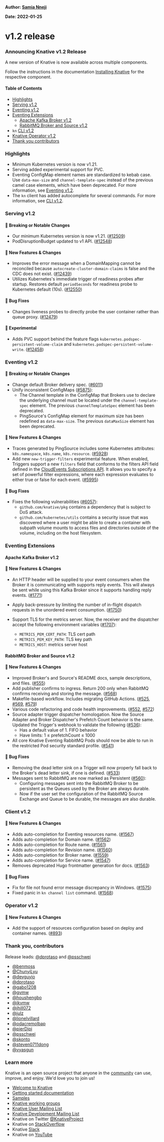 **Author: [Samia Nneji](https://github.com/snneji)**

**Date: 2022-01-25**

# v1.2 release
### Announcing Knative v1.2 Release

A new version of Knative is now available across multiple components.

Follow the instructions in the documentation
[Installing Knative](https://knative.dev/docs/install/) for the respective component.

#### Table of Contents
- [Highlights](#highlights)
- [Serving v1.2](#serving-v12)
- [Eventing v1.2](#eventing-v12)
- [Eventing Extensions](#eventing-extensions)
    - [Apache Kafka Broker v1.2](#apache-kafka-broker-v12)
    - [RabbitMQ Broker and Source v1.2](#rabbitmq-broker-and-source-v12)
- `kn` [CLI v1.2](#client-v12)
- [Knative Operator v1.2](#operator-v12)
- [Thank you contributors](#thank-you-contributors)


### Highlights

- Minimum Kubernetes version is now v1.21.
- Serving added experimental support for PVC.
- Eventing ConfigMap element names are standardized to kebab case.
Use `data-max-size` and `channel-template-spec` instead of the previous camel case
elements, which have been deprecated.
For more information, see [Eventing v1.2](#eventing-v12).
- The `kn` client has added autocomplete for several commands. For more information, see [CLI v1.2](#client-v12).


### Serving v1.2

<!-- Original notes are here: https://github.com/knative/serving/releases/tag/knative-v1.2.0 -->

#### 🚨 Breaking or Notable Changes

- Our minimum Kubernetes version is now v1.21. ([#12509](https://github.com/knative/serving/pull/12509))
- PodDisruptionBudget updated to v1 API. ([#12548](https://github.com/knative/serving/pull/12548))

#### 💫 New Features & Changes

- Improves the error message when a DomainMapping cannot be reconciled because `autocreate-cluster-domain-claims` is false and the CDC does not exist. ([#12439](https://github.com/knative/serving/pull/12439))
- Utilizes Kubernetes's immediate trigger of readiness probes after startup. Restores default `periodSeconds` for readiness probe to Kubernetes default (10s). ([#12550](https://github.com/knative/serving/pull/12550))

#### 🐞 Bug Fixes

- Changes liveness probes to directly probe the user container rather than queue proxy. ([#12479](https://github.com/knative/serving/pull/12479))

#### 🧪 Experimental

- Adds PVC support behind the feature flags `kubernetes.podspec-persistent-volume-claim` and `kubernetes.podspec-persistent-volume-write`. ([#12458](https://github.com/knative/serving/pull/12458))


### Eventing v1.2

<!-- Original notes are here: https://github.com/knative/eventing/releases/tag/knative-v1.2.0 -->

#### 🚨 Breaking or Notable Changes

- Change default Broker delivery spec. ([#6011](https://github.com/knative/eventing/pull/6011))
- Unify inconsistent ConfigMaps ([#5875](https://github.com/knative/eventing/pull/5875)):
    - The Channel template in the ConfigMap that Brokers use to declare the underlying channel must be located under the `channel-template-spec` element. The previous `channelTemplateSpec` element has been deprecated.
    - PingSource's ConfigMap element for maximum size has been redefined as `data-max-size`.
    The previous `dataMaxSize` element has been deprecated.

#### 💫 New Features & Changes

- Traces generated by PingSource includes some Kubernetes attributes: `k8s.namespace`, `k8s.name`, `k8s.resource`. ([#5928](https://github.com/knative/eventing/pull/5928))
- Add new `new-trigger-filters` experimental feature. When enabled, Triggers support a new `filters` field that conforms to the filters API field defined in the [CloudEvents Subscriptions API](https://github.com/cloudevents/spec/blob/main/subscriptions/spec.md#324-filters). It allows you to specify a set of powerful filter expressions, where each expression evaluates to either true or false for each event. ([#5995](https://github.com/knative/eventing/pull/5995))

#### 🐞 Bug Fixes

- Fixes the following vulnerabilities ([#6057](https://github.com/knative/eventing/pull/6057)):
    - `github.com/knative/pkg` contains a dependency that is subject to DoS attack.
    - `github.com/kubernetes/utils` contains a security issue that was discovered where a user might be able to create a container with subpath volume mounts to access files and directories outside of the volume, including on the host filesystem.


### Eventing Extensions

#### Apache Kafka Broker v1.2

<!-- Original notes are here: https://github.com/knative-sandbox/eventing-kafka-broker/releases/tag/knative-v1.2.0 -->

#### 💫 New Features & Changes

- An HTTP header will be supplied to your event consumers when the Broker it is communicating with supports reply events.
This will always be sent while using this Kafka Broker since it supports handling reply events. ([#1771](https://github.com/knative-sandbox/eventing-kafka-broker/pull/1771))

- Apply back-pressure by limiting the number of in-flight dispatch requests in the unordered event consumption. ([#1750](https://github.com/knative-sandbox/eventing-kafka-broker/pull/1750))

- Support TLS for the metrics server. Now, the receiver and the dispatcher accept the following environment variables ([#1707](https://github.com/knative-sandbox/eventing-kafka-broker/pull/1707)):
    - `METRICS_PEM_CERT_PATH`: TLS cert path
    - `METRICS_PEM_KEY_PATH`: TLS key path
    - `METRICS_HOST`: metrics server host


#### RabbitMQ Broker and Source v1.2

<!-- Original notes are here: https://github.com/knative-sandbox/eventing-rabbitmq/releases/tag/knative-v1.2.0 -->

#### 💫 New Features & Changes

- Improved Broker's and Source's README docs, sample descriptions, and files. ([#555](https://github.com/knative-sandbox/eventing-rabbitmq/pull/555))
- Add publisher confirms to ingress. Return 200 only when RabbitMQ confirms receiving and storing the message. ([#568](https://github.com/knative-sandbox/eventing-rabbitmq/pull/568))
- Makefile-based workflow. Includes migrating GitHub Actions. ([#525](https://github.com/knative-sandbox/eventing-rabbitmq/pull/525), [#569](https://github.com/knative-sandbox/eventing-rabbitmq/pull/569), [#579](https://github.com/knative-sandbox/eventing-rabbitmq/pull/579))
- Various code refactoring and code health improvements. ([#552](https://github.com/knative-sandbox/eventing-rabbitmq/pull/552), [#572](https://github.com/knative-sandbox/eventing-rabbitmq/pull/572))
- Source adapter trigger dispatcher homologation. Now the Source Adapter and
Broker Dispatcher's Prefetch Count behavior is the same.
Updated the Trigger's webhook to validate the following ([#536](https://github.com/knative-sandbox/eventing-rabbitmq/pull/536)):
    - Has a default value of 1. FIFO behavior
    - Have limits: 1 ≤ prefetchCount ≤ 1000
- All core Knative Eventing RabbitMQ Pods should now be able to run in the restricted Pod security standard profile. ([#541](https://github.com/knative-sandbox/eventing-rabbitmq/pull/541))

#### 🐞 Bug Fixes

- Removing the dead letter sink on a Trigger will now properly fall back to the
Broker's dead letter sink, if one is defined. ([#533](https://github.com/knative-sandbox/eventing-rabbitmq/pull/533))
- Messages sent to RabbitMQ are now marked as Persistent ([#560](https://github.com/knative-sandbox/eventing-rabbitmq/pull/560)):
    - Configuring messages sent into the RabbitMQ Broker to be persistent as the
    Queues used by the Broker are always durable.
    - Now if the user set the configuration of the RabbitMQ Source Exchange and
    Queue to be durable, the messages are also durable.


### Client v1.2

<!-- Original notes are here: https://github.com/knative/client/blob/main/CHANGELOG.adoc#v120-2022-01-25 -->

#### 💫 New Features & Changes

- Adds auto-completion for Eventing resources name. ([#1567](https://github.com/knative/client/pull/1567))
- Adds auto-completion for Domain name. ([#1562](https://github.com/knative/client/pull/1562))
- Adds auto-completion for Route name. ([#1561](https://github.com/knative/client/pull/1561))
- Adds auto-completion for Revision name. ([#1560](https://github.com/knative/client/pull/1560))
- Adds auto-completion for Broker name. ([#1559](https://github.com/knative/client/pull/1559))
- Adds auto-completion for Service name. ([#1547](https://github.com/knative/client/pull/1547))
- Removes deprecated Hugo frontmatter generation for docs. ([#1563](https://github.com/knative/client/pull/1563))

#### 🐞 Bug Fixes

- Fix for file not found error message discrepancy in Windows. ([#1575](https://github.com/knative/client/pull/1575))
- Fixed panic in `kn channel list` command. ([#1568](https://github.com/knative/client/pull/1568))


### Operator v1.2

<!-- Original notes are here: https://github.com/knative/operator/releases/tag/knative-v1.2.0   -->

#### 💫 New Features & Changes

- Add the support of resources configuration based on deploy and container names. ([#893](https://github.com/knative/operator/pull/893))


### Thank you, contributors

Release leads: [@dprotaso](https://github.com/dprotaso) and [@psschwei](https://github.com/psschwei)

- [@benmoss](https://github.com/benmoss)
- [@ChunyiLyu](https://github.com/ChunyiLyu)
- [@devguyio](https://github.com/devguyio)
- [@dprotaso](https://github.com/dprotaso)
- [@gabo1208](https://github.com/gabo1208)
- [@gvmw](https://github.com/gvmw)
- [@houshengbo](https://github.com/houshengbo)
- [@ikvmw](https://github.com/ikvmw)
- [@jhill072](https://github.com/jhill072)
- [@julz](https://github.com/julz)
- [@lionelvillard](https://github.com/lionelvillard)
- [@odacremolbap](https://github.com/odacremolbap)
- [@pierDipi](https://github.com/pierDipi)
- [@psschwei](https://github.com/psschwei)
- [@skonto](https://github.com/skonto)
- [@steven0711dong](https://github.com/steven0711dong)
- [@vyasgun](https://github.com/vyasgun)


### Learn more

Knative is an open source project that anyone in the [community](https://knative.dev/docs/community/) can use, improve, and enjoy. We'd love you to join us!

- [Welcome to Knative](https://knative.dev/docs)
- [Getting started documentation](https://knative.dev/docs/getting-started)
- [Samples](https://knative.dev/docs/samples)
- [Knative working groups](https://github.com/knative/community/blob/main/working-groups/WORKING-GROUPS.md)
- [Knative User Mailing List](https://groups.google.com/forum/#!forum/knative-users)
- [Knative Development Mailing List](https://groups.google.com/forum/#!forum/knative-dev)
- Knative on Twitter [@KnativeProject](https://twitter.com/KnativeProject)
- Knative on [StackOverflow](https://stackoverflow.com/questions/tagged/knative)
- Knative [Slack](https://slack.knative.dev)
- Knative on [YouTube](https://www.youtube.com/channel/UCq7cipu-A1UHOkZ9fls1N8A)
